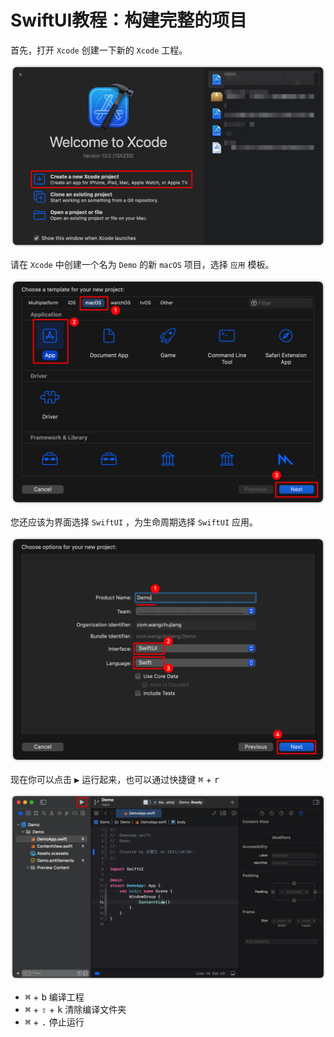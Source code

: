 SwiftUI教程：构建完整的项目
===

首先，打开 `Xcode` 创建一下新的 `Xcode` 工程。

![](imgs/1.png)

请在 `Xcode` 中创建一个名为 `Demo` 的新 `macOS` 项目，选择 `应用` 模板。

![](imgs/2.png)

您还应该为界面选择 `SwiftUI` ，为生命周期选择 `SwiftUI` 应用。

![](imgs/3.png)

现在你可以点击 <kbd>▶︎</kbd> 运行起来，也可以通过快捷键 <kbd>⌘</kbd> + <kbd>r</kbd>

![](imgs/4.png)

- <kbd>⌘</kbd> + <kbd>b</kbd> 编译工程
- <kbd>⌘</kbd> + <kbd>⇧</kbd> + <kbd>k</kbd> 清除编译文件夹
- <kbd>⌘</kbd> + <kbd>.</kbd> 停止运行
